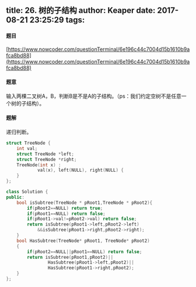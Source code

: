 title: 26. 树的子结构
author: Keaper
date: 2017-08-21 23:25:29
tags:
---
#### 题目
[https://www.nowcoder.com/questionTerminal/6e196c44c7004d15b1610b9afca8bd88](https://www.nowcoder.com/questionTerminal/6e196c44c7004d15b1610b9afca8bd88)

#### 题意
输入两棵二叉树A，B，判断B是不是A的子结构。（ps：我们约定空树不是任意一个树的子结构）。

#### 题解
递归判断。
```cpp
struct TreeNode {
	int val;
	struct TreeNode *left;
	struct TreeNode *right;
	TreeNode(int x) :
			val(x), left(NULL), right(NULL) {
	}
};

class Solution {
public:
    bool isSubtree(TreeNode * pRoot1,TreeNode * pRoot2){
        if(pRoot2==NULL) return true;
        if(pRoot1==NULL) return false;
        if(pRoot1->val!=pRoot2->val) return false;
        return isSubtree(pRoot1->left,pRoot2->left)
            &&isSubtree(pRoot1->right,pRoot2->right);
    }
    bool HasSubtree(TreeNode* pRoot1, TreeNode* pRoot2)
    {
        if(pRoot2==NULL||pRoot1==NULL) return false;
        return isSubtree(pRoot1,pRoot2)||
                HasSubtree(pRoot1->left,pRoot2)||
                HasSubtree(pRoot1->right,pRoot2);
    }
};
```